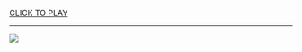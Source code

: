 
<a href="https://premium76.site?title=unblocked_games_fruit_ninja&ref=13M">CLICK TO PLAY</a></h3>
<hr>

<a href="https://premium76.site?title=unblocked_games_fruit_ninja&ref=13M"><img src="https://clearcache.store/games.png"></a>


